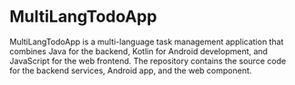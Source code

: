 # MultiLangTodoApp
MultiLangTodoApp is a multi-language task management application that combines Java for the backend, Kotlin for Android development, and JavaScript for the web frontend. The repository contains the source code for the backend services, Android app, and the web component.
